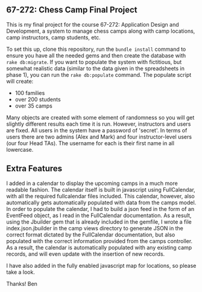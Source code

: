 ## 67-272: Chess Camp Final Project ##

This is my final project for the course 67-272: Application Design and Development, a system to manage chess camps along with camp locations, camp instructors, camp students, etc.

To set this up, clone this repository, run the `bundle install` command to ensure you have all the needed gems and then create the database with `rake db:migrate`.  If you want to populate the system with fictitious, but somewhat realistic data (similar to the data given in the spreadsheets in phase 1), you can run the `rake db:populate` command.  The populate script will create:
- 100 families
- over 200 students
- over 35 camps

Many objects are created with some element of randomness so you will get slightly different results each time it is run.  However, instructors and users are fixed.  All users in the system have a password of 'secret'.  In terms of users there are two admins (Alex and Mark) and four instructor-level users (our four Head TAs).  The username for each is their first name in all lowercase.

## Extra Features ##

I added in a calendar to display the upcoming camps in a much more readable fashion. The calendar itself is built in javascript
using FullCalendar, with all the required fullcalendar files included.  This calendar, however, also automatically gets automatically
populated with data from the camps model.  In order to populate the calendar, I had to build a json feed in the form of an
EventFeed object, as I read in the FullCalendar documentation.  As a result, using the Jbuilder gem that is already included
in the gemfile, I wrote a file index.json.jbuilder in the camp views directory to generate JSON in the correct format dictated by 
the FullCalendar documentation, but also populated with the correct information provided from the camps controller.  As a result,
the calendar is automatically populated with any existing camp records, and will even update with the insertion of new records.


I have also added in the fully enabled javascript map for locations, so please take a look.

Thanks! 
Ben

